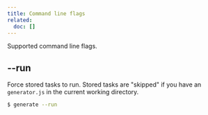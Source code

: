 ```yaml
---
title: Command line flags
related:
  doc: []
---
```


Supported command line flags.

## --run

Force stored tasks to run. Stored tasks are "skipped" if you have an `generator.js` in the current working directory.

```sh
$ generate --run
```

